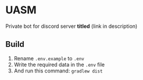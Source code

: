 # UASM
Private bot for discord server **titled** (link in description)

## Build
1. Rename `.env.example` to `.env`
2. Write the required data in the `.env` file
3. And run this command: `gradlew dist`
